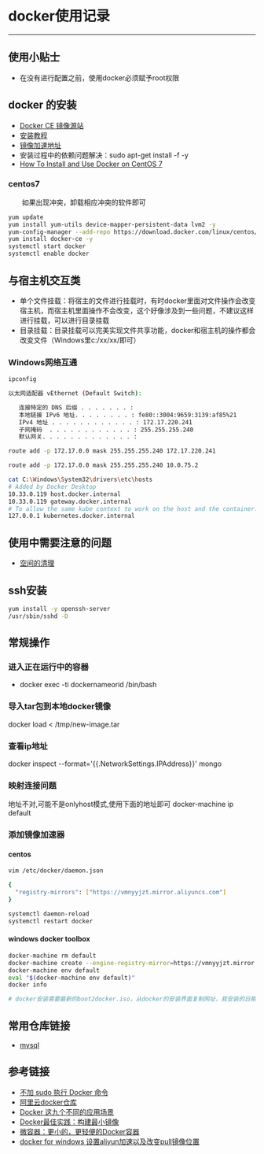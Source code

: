 # docker使用记录
****
## 使用小贴士
- 在没有进行配置之前，使用docker必须赋予root权限

## docker 的安装
- [Docker CE 镜像源站](https://yq.aliyun.com/articles/110806?spm=a2c4e.11153940.blogcont29941.13.520269d6XtzWqG)
- [安装教程](http://blog.csdn.net/qq_27818541/article/details/73647797)
- [镜像加速地址](https://cr.console.aliyun.com/?accounttraceid=3480ea01-1b31-4cb1-a169-6c220739cae6#/accelerator)
- 安装过程中的依赖问题解决：sudo apt-get install -f -y
- [How To Install and Use Docker on CentOS 7](https://linuxize.com/post/how-to-install-and-use-docker-on-centos-7/)

### centos7
&ensp;&ensp;&ensp;&ensp;如果出现冲突，卸载相应冲突的软件即可

```bash
yum update
yum install yum-utils device-mapper-persistent-data lvm2 -y
yum-config-manager --add-repo https://download.docker.com/linux/centos/docker-ce.repo
yum install docker-ce -y
systemctl start docker
systemctl enable docker
```

## 与宿主机交互类
- 单个文件挂载：将宿主的文件进行挂载时，有时docker里面对文件操作会改变宿主机，而宿主机里面操作不会改变，这个好像涉及到一些问题，不建议这样进行挂载，可以进行目录挂载
- 目录挂载：目录挂载可以完美实现文件共享功能，docker和宿主机的操作都会改变文件（Windows里c:/xx/xx/即可）

### Windows网络互通
```bash
ipconfig

以太网适配器 vEthernet (Default Switch):

   连接特定的 DNS 后缀 . . . . . . . :
   本地链接 IPv6 地址. . . . . . . . : fe80::3004:9659:3139:af85%21
   IPv4 地址 . . . . . . . . . . . . : 172.17.220.241
   子网掩码  . . . . . . . . . . . . : 255.255.255.240
   默认网关. . . . . . . . . . . . . :

route add -p 172.17.0.0 mask 255.255.255.240 172.17.220.241

route add -p 172.17.0.0 mask 255.255.255.240 10.0.75.2

cat C:\Windows\System32\drivers\etc\hosts
# Added by Docker Desktop
10.33.0.119 host.docker.internal
10.33.0.119 gateway.docker.internal
# To allow the same kube context to work on the host and the container:
127.0.0.1 kubernetes.docker.internal
```

## 使用中需要注意的问题
- [空间的清理](https://yq.aliyun.com/articles/272173)

## ssh安装
```bash
yum install -y openssh-server
/usr/sbin/sshd -D
```

## 常规操作
### 进入正在运行中的容器
- docker exec -ti dockernameorid /bin/bash

### 导入tar包到本地docker镜像
docker load < /tmp/new-image.tar

### 查看ip地址
docker inspect --format='{{.NetworkSettings.IPAddress}}' mongo

### 映射连接问题
地址不对,可能不是onlyhost模式,使用下面的地址即可
docker-machine ip default

### 添加镜像加速器
#### centos
```bash
vim /etc/docker/daemon.json

{
  "registry-mirrors": ["https://vmnyyjzt.mirror.aliyuncs.com"]
}

systemctl daemon-reload
systemctl restart docker
```

#### windows docker toolbox
```sh
docker-machine rm default
docker-machine create --engine-registry-mirror=https://vmnyyjzt.mirror.aliyuncs.com -d virtualbox default
docker-machine env default
eval "$(docker-machine env default)"
docker info

# docker安装需要最新的boot2docker.iso，从docker的安装界面复制网址，我安装的日期是20180823，此时的boot2docker.iso地址为boot2docker.iso，这个地址貌似被墙了，需要翻墙下载，将下载好的文件放到对应文件夹下，我的电脑上为C:\Users\lzy\.docker\machine\cache
```

## 常用仓库链接
- [mysql](https://hub.docker.com/_/mysql)

## 参考链接
- [不加 sudo 执行 Docker 命令](http://www.markjour.com/article/docker-no-root.html)
- [阿里云docker仓库](https://dev.aliyun.com/search.html)
- [Docker 这九个不同的应用场景](https://my.oschina.net/editorial-story/blog/1558880)
- [Docker最佳实践：构建最小镜像](https://zhuanlan.zhihu.com/p/38552260)
- [微容器：更小的，更轻便的Docker容器](http://dockone.io/article/1035)
- [docker for windows 设置aliyun加速以及改变pull镜像位置](https://blog.csdn.net/gx947791229/article/details/76512660)